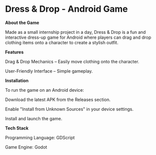 # Dress & Drop - Android Game

 **About the Game**

Made as a small internship project in a day, Dress & Drop is a fun and interactive dress-up game for Android where players can drag and drop clothing items onto a character to create a stylish outfit.

 **Features**

Drag & Drop Mechanics – Easily move clothing onto the character.

User-Friendly Interface – Simple gameplay.


 **Installation**

To run the game on an Android device:

Download the latest APK from the Releases section.

Enable "Install from Unknown Sources" in your device settings.

Install and launch the game.


 **Tech Stack**

Programming Language: GDScript

Game Engine: Godot
